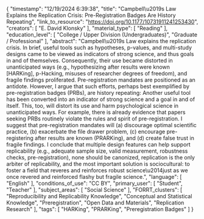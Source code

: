 {
    "timestamp": "12/19/2024 6:39:38",
    "title": "Campbell\u2019s Law Explains the Replication Crisis: Pre-Registration Badges Are History Repeating",
    "link_to_resource": "https://doi.org/10.1177/10731911241253430",
    "creators": [
        "E. David Klonsky"
    ],
    "material_type": [
        "Reading"
    ],
    "education_level": [
        "College / Upper Division (Undergraduates)",
        "Graduate / Professional"
    ],
    "abstract": "Campbell\u2019s Law explains the replication crisis. In brief, useful tools such as hypotheses, p-values, and multi-study designs came to be viewed as indicators of strong science, and thus goals in and of themselves. Consequently, their use became distorted in unanticipated ways (e.g., hypothesizing after results were known [HARKing], p-Hacking, misuses of researcher degrees of freedom), and fragile findings proliferated. Pre-registration mandates are positioned as an antidote. However, I argue that such efforts, perhaps best exemplified by pre-registration badges (PRBs), are history repeating: Another useful tool has been converted into an indicator of strong science and a goal in and of itself. This, too, will distort its use and harm psychological science in unanticipated ways. For example, there is already evidence that papers seeking PRBs routinely violate the rules and spirit of pre-registration. I suggest that pre-registration mandates will (a) discourage optimal scientific practice, (b) exacerbate the file drawer problem, (c) encourage pre-registering after results are known (PRARKing), and (d) create false trust in fragile findings. I conclude that multiple design features can help support replicability (e.g., adequate sample size, valid measurement, robustness checks, pre-registration), none should be canonized, replication is the only arbiter of replicability, and the most important solution is sociocultural: to foster a field that reveres and reinforces robust science\u2014just as we once revered and reinforced flashy but fragile science.",
    "language": [
        "English"
    ],
    "conditions_of_use": "CC BY",
    "primary_user": [
        "Student",
        "Teacher"
    ],
    "subject_areas": [
        "Social Science"
    ],
    "FORRT_clusters": [
        "Reproducibility and Replicability Knowledge",
        "Conceptual and Statistical Knowledge",
        "Preregistration",
        "Open Data and Materials",
        "Replication Research"
    ],
    "tags": [
        "HARKing",
        "PRARKing",
        "Preregistration Badges"
    ]
}